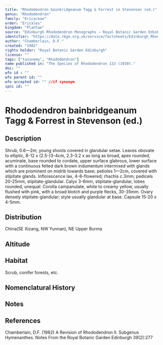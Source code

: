 ```yaml
---
title: "Rhododendron bainbridgeanum Tagg & Forrest in Stevenson (ed.)"
genus: "Rhododendron"
family: "Ericaceae"
order: "Ericales"
kingdom: "Plantae"
source: "Edinburgh Rhododendron Monographs – Royal Botanic Garden Edinburgh"
identifier: "https://data.rbge.org.uk/service/factsheets/Edinburgh_Rhododendron_Monographs.xhtml"
author: "Chamberlain, D.F."
created: "1982"
rights holder: "Royal Botanic Garden Edinburgh"
license: ""
tags: ["taxonomy", "Rhododendron"]
name published in: "The Species of Rhododendron 133 (1930)."
doi: ""
wfo id : ""
wfo parent id: ""
wfo accepted id: "" //if synonym                      
ipni id: ""
---
```


                       

# Rhododendron bainbridgeanum Tagg & Forrest in Stevenson (ed.)

## Description
Shrub, 0.6—2m; young shoots covered in glandular setae. Leaves obovate to elliptic, 8-12 x (2.5-)3-4cm, 2.3-3.2 x as long as broad, apex rounded, acuminate, base rounded to cordate, upper surface glabrous, lower surface with a continuous felted dark brown indumentum intermixed with glands which are prominent on midrib towards base; petioles 1—2cm, covered with stipitate glands. Inflorescence lax, 4-8-flowered; rhachis c.3mm; pedicels 20-25mm, stipitate-glandular. Calyx 3-6mm, stipitate-glandular, lobes rounded, unequal. Corolla campanulate, white to creamy yellow, usually flushed with pink, with a broad blotch and purple flecks, 30-35mm. Ovary densely stipitate-glandular; style usually glandular at base. Capsule 15-20 x 4-5mm.

## Distribution
China(SE Xizang, NW Yunnan), NE Upper Burma

## Altitude


## Habitat
Scrub, conifer forests, etc.

## Nomenclatural History

                       
## Notes


## References

Chamberlain, D.F. (1982) A Revision of Rhododendron II. Subgenus Hymenanthes. Notes From the Royal Botanic Garden Edinburgh 39(2):277
